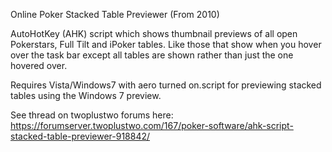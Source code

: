 Online Poker Stacked Table Previewer (From 2010)

AutoHotKey (AHK) script which shows thumbnail previews of all open Pokerstars, Full Tilt and iPoker tables. Like those that show when you hover over the task bar except all tables are shown rather than just the one hovered over.

Requires Vista/Windows7 with aero turned on.script for previewing stacked tables using the Windows 7 preview.

See thread on twoplustwo forums here: https://forumserver.twoplustwo.com/167/poker-software/ahk-script-stacked-table-previewer-918842/
